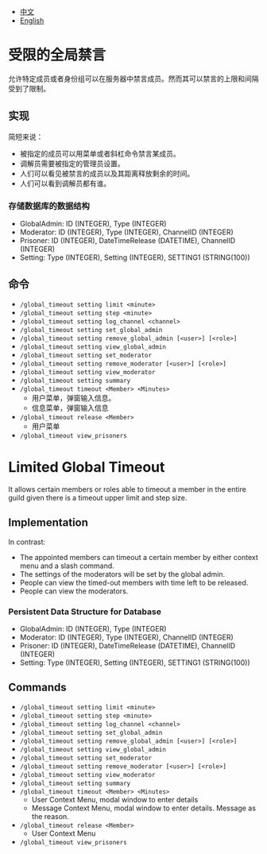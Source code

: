 - [中文](#受限的全局禁言)
- [English](#limited-global-timeout)

# 受限的全局禁言
允许特定成员或者身份组可以在服务器中禁言成员。然而其可以禁言的上限和间隔受到了限制。

## 实现
简短来说：
- 被指定的成员可以用菜单或者斜杠命令禁言某成员。
- 调解员需要被指定的管理员设置。
- 人们可以看见被禁言的成员以及其距离释放剩余的时间。
- 人们可以看到调解员都有谁。

### 存储数据库的数据结构
- GlobalAdmin: ID (INTEGER), Type (INTEGER)
- Moderator: ID (INTEGER), Type (INTEGER), ChannelID (INTEGER)
- Prisoner: ID (INTEGER), DateTimeRelease (DATETIME), ChannelID (INTEGER)
- Setting: Type (INTEGER), Setting (INTEGER), SETTING1 (STRING(100))

## 命令
- `/global_timeout setting limit <minute>`
- `/global_timeout setting step <minute>`
- `/global_timeout setting log_channel <channel>`
- `/global_timeout setting set_global_admin`
- `/global_timeout setting remove_global_admin [<user>] [<role>]`
- `/global_timeout setting view_global_admin`
- `/global_timeout setting set_moderator`
- `/global_timeout setting remove_moderator [<user>] [<role>]`
- `/global_timeout setting view_moderator`
- `/global_timeout setting summary`
- `/global_timeout timeout <Member> <Minutes>`
    - 用户菜单，弹窗输入信息。
    - 信息菜单，弹窗输入信息
- `/global_timeout release <Member>`
    - 用户菜单
- `/global_timeout view_prisoners`

# Limited Global Timeout
It allows certain members or roles able to timeout a member in the entire guild given there is a timeout upper limit and step size.

## Implementation
In contrast:
- The appointed members can timeout a certain member by either context menu and a slash command.
- The settings of the moderators will be set by the global admin.
- People can view the timed-out members with time left to be released.
- People can view the moderators.

### Persistent Data Structure for Database
- GlobalAdmin: ID (INTEGER), Type (INTEGER)
- Moderator: ID (INTEGER), Type (INTEGER), ChannelID (INTEGER)
- Prisoner: ID (INTEGER), DateTimeRelease (DATETIME), ChannelID (INTEGER)
- Setting: Type (INTEGER), Setting (INTEGER), SETTING1 (STRING(100))

## Commands
- `/global_timeout setting limit <minute>`
- `/global_timeout setting step <minute>`
- `/global_timeout setting log_channel <channel>`
- `/global_timeout setting set_global_admin`
- `/global_timeout setting remove_global_admin [<user>] [<role>]`
- `/global_timeout setting view_global_admin`
- `/global_timeout setting set_moderator`
- `/global_timeout setting remove_moderator [<user>] [<role>]`
- `/global_timeout setting view_moderator`
- `/global_timeout setting summary`
- `/global_timeout timeout <Member> <Minutes>`
    - User Context Menu, modal window to enter details
    - Message Context Menu, modal window to enter details. Message as the reason.
- `/global_timeout release <Member>`
    - User Context Menu
- `/global_timeout view_prisoners`